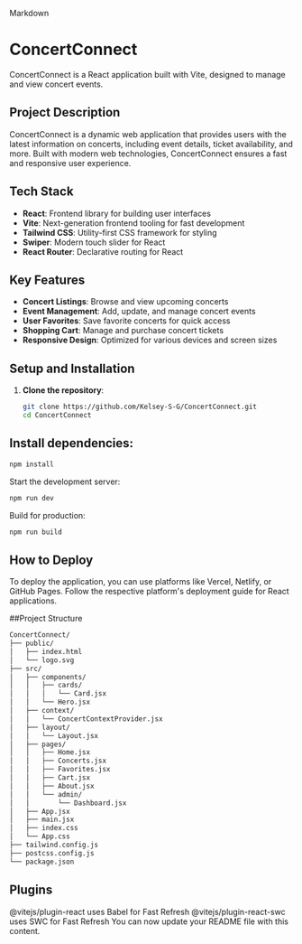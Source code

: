 
Markdown
# ConcertConnect

ConcertConnect is a React application built with Vite, designed to manage and view concert events.

## Project Description
ConcertConnect is a dynamic web application that provides users with the latest information on concerts, including event details, ticket availability, and more. Built with modern web technologies, ConcertConnect ensures a fast and responsive user experience.

## Tech Stack
- **React**: Frontend library for building user interfaces
- **Vite**: Next-generation frontend tooling for fast development
- **Tailwind CSS**: Utility-first CSS framework for styling
- **Swiper**: Modern touch slider for React
- **React Router**: Declarative routing for React

## Key Features
- **Concert Listings**: Browse and view upcoming concerts
- **Event Management**: Add, update, and manage concert events
- **User Favorites**: Save favorite concerts for quick access
- **Shopping Cart**: Manage and purchase concert tickets
- **Responsive Design**: Optimized for various devices and screen sizes

## Setup and Installation
1. **Clone the repository**:
   ```bash
   git clone https://github.com/Kelsey-S-G/ConcertConnect.git
   cd ConcertConnect


## Install dependencies:
```bash
npm install
```
Start the development server:
```bash
npm run dev
```

Build for production:
```bash
npm run build
```


## How to Deploy
To deploy the application, you can use platforms like Vercel, Netlify, or GitHub Pages. Follow the respective platform's deployment guide for React applications.

##Project Structure
```bash
ConcertConnect/
├── public/
│   ├── index.html
│   └── logo.svg
├── src/
│   ├── components/
│   │   ├── cards/
│   │   │   └── Card.jsx
│   │   └── Hero.jsx
│   ├── context/
│   │   └── ConcertContextProvider.jsx
│   ├── layout/
│   │   └── Layout.jsx
│   ├── pages/
│   │   ├── Home.jsx
│   │   ├── Concerts.jsx
│   │   ├── Favorites.jsx
│   │   ├── Cart.jsx
│   │   ├── About.jsx
│   │   └── admin/
│   │       └── Dashboard.jsx
│   ├── App.jsx
│   ├── main.jsx
│   ├── index.css
│   └── App.css
├── tailwind.config.js
├── postcss.config.js
└── package.json
```

## Plugins
@vitejs/plugin-react uses Babel for Fast Refresh
@vitejs/plugin-react-swc uses SWC for Fast Refresh
You can now update your README file with this content.
